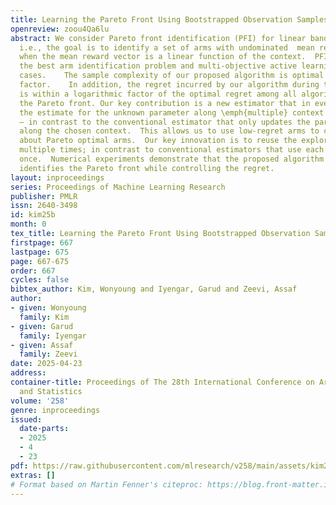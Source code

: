 ```yaml
---
title: Learning the Pareto Front Using Bootstrapped Observation Samples
openreview: zoou4Qa6lu
abstract: We consider Pareto front identification (PFI) for linear bandits (PFILin),
  i.e., the goal is to identify a set of arms with undominated  mean reward vectors
  when the mean reward vector is a linear function of the context.  PFILin includes
  the best arm identification problem and multi-objective active learning as special
  cases.    The sample complexity of our proposed algorithm is optimal up to a logarithmic
  factor.    In addition, the regret incurred by our algorithm during the estimation
  is within a logarithmic factor of the optimal regret among all algorithms that identify
  the Pareto front. Our key contribution is a new estimator that in every round updates
  the estimate for the unknown parameter along \emph{multiple} context directions
  – in contrast to the conventional estimator that only updates the parameter estimate
  along the chosen context.  This allows us to use low-regret arms to collect information
  about Pareto optimal arms.  Our key innovation is to reuse the exploration samples
  multiple times; in contrast to conventional estimators that use each sample only
  once.  Numerical experiments demonstrate that the proposed algorithm successfully
  identifies the Pareto front while controlling the regret.
layout: inproceedings
series: Proceedings of Machine Learning Research
publisher: PMLR
issn: 2640-3498
id: kim25b
month: 0
tex_title: Learning the Pareto Front Using Bootstrapped Observation Samples
firstpage: 667
lastpage: 675
page: 667-675
order: 667
cycles: false
bibtex_author: Kim, Wonyoung and Iyengar, Garud and Zeevi, Assaf
author:
- given: Wonyoung
  family: Kim
- given: Garud
  family: Iyengar
- given: Assaf
  family: Zeevi
date: 2025-04-23
address:
container-title: Proceedings of The 28th International Conference on Artificial Intelligence
  and Statistics
volume: '258'
genre: inproceedings
issued:
  date-parts:
  - 2025
  - 4
  - 23
pdf: https://raw.githubusercontent.com/mlresearch/v258/main/assets/kim25b/kim25b.pdf
extras: []
# Format based on Martin Fenner's citeproc: https://blog.front-matter.io/posts/citeproc-yaml-for-bibliographies/
---
```


